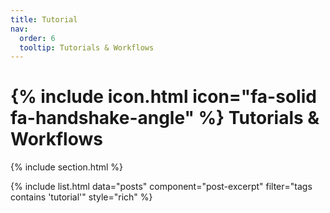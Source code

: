 ```yaml
---
title: Tutorial
nav:
  order: 6
  tooltip: Tutorials & Workflows
---
```


# {% include icon.html icon="fa-solid fa-handshake-angle" %} Tutorials & Workflows


{% include section.html %}

{%
  include list.html
  data="posts"
  component="post-excerpt"
  filter="tags contains 'tutorial'"
  style="rich"
%}
